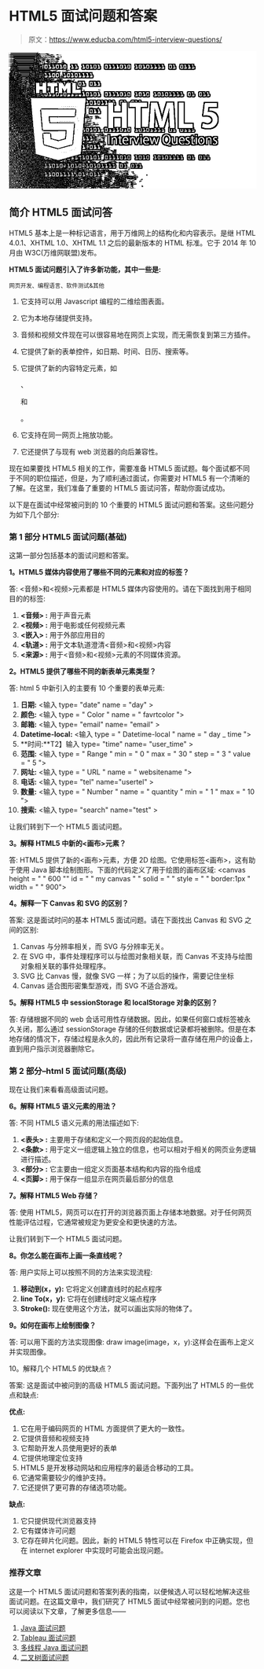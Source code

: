 # HTML5 面试问题和答案

> 原文：<https://www.educba.com/html5-interview-questions/>

![HTML5 Interview Questions](img/30061bb8f2f2404c7ebc0d78d4a121ac.png)



## 简介 HTML5 面试问答

HTML5 基本上是一种标记语言，用于万维网上的结构化和内容表示。是继 HTML 4.0.1、XHTML 1.0、XHTML 1.1 之后的最新版本的 HTML 标准。它于 2014 年 10 月由 W3C(万维网联盟)发布。

**HTML5 面试问题引入了许多新功能，其中一些是:**

<small>网页开发、编程语言、软件测试&其他</small>

1.  它支持可以用 Javascript 编程的二维绘图表面。
2.  它为本地存储提供支持。
3.  音频和视频文件现在可以很容易地在网页上实现，而无需恢复到第三方插件。
4.  它提供了新的表单控件，如日期、时间、日历、搜索等。
5.  它提供了新的内容特定元素，如

    、

    和

    。

    

    

6.  它支持在同一网页上拖放功能。
7.  它还提供了与现有 web 浏览器的向后兼容性。

现在如果要找 HTML5 相关的工作，需要准备 HTML5 面试题。每个面试都不同于不同的职位描述，但是，为了顺利通过面试，你需要对 HTML5 有一个清晰的了解。在这里，我们准备了重要的 HTML5 面试问答，帮助你面试成功。

以下是在面试中经常被问到的 10 个重要的 HTML5 面试问题和答案。这些问题分为如下几个部分:

### 第 1 部分 HTML5 面试问题(基础)

这第一部分包括基本的面试问题和答案。

**1。HTML5 媒体内容使用了哪些不同的元素和对应的标签？**

答:
<音频>和<视频>元素都是 HTML5 媒体内容使用的。请在下面找到用于相同目的的标签:

1.  **<音频> :** 用于声音元素
2.  **<视频> :** 用于电影或任何视频元素
3.  **<嵌入> :** 用于外部应用目的
4.  **<轨道> :** 用于文本轨道澄清<音频>和<视频>内容
5.  **<来源> :** 用于<音频>和<视频>元素的不同媒体资源。

**2。HTML5 提供了哪些不同的新表单元素类型？**

答:
html 5 中新引入的主要有 10 个重要的表单元素:

1.  **日期:** <输入 type= "date" name = "day" >
2.  **颜色:** <输入 type = " Color " name = " favrtcolor ">
3.  **邮箱:** <输入 type= "email" name= "email" >
4.  **Datetime-local:** <输入 type = " Datetime-local " name = " day _ time ">
5.  **时间:**T2】输入 type= "time" name= "user_time" >
6.  **范围:** <输入 type = " Range " min = " 0 " max = " 30 " step = " 3 " value = " 5 ">
7.  **网址:** <输入 type = " URL " name = " websitename ">
8.  **电话:** <输入 type= "tel" name="usertel" >
9.  **数量:** <输入 type = " Number " name = " quantity " min = " 1 " max = " 10 ">
10.  **搜索:** <输入 type= "search" name="test" >

让我们转到下一个 HTML5 面试问题。

**3。解释 HTML5 中新的<画布>元素？**

答:
HTML5 提供了新的<画布>元素，方便 2D 绘图。它使用标签<画布>，这有助于使用 Java 脚本绘制图形。下面的代码定义了用于绘图的画布区域:
<canvas height = " " 600 "" id = " " my canvas " " solid = " " style = " " border:1px " width = " " 900"></canvas>

**4。解释一下 Canvas 和 SVG 的区别？**

答案:
这是面试时问的基本 HTML5 面试问题。请在下面找出 Canvas 和 SVG 之间的区别:

1.  Canvas 与分辨率相关，而 SVG 与分辨率无关。
2.  在 SVG 中，事件处理程序可以与绘图对象相关联，而 Canvas 不支持与绘图对象相关联的事件处理程序。
3.  SVG 比 Canvas 慢，就像 SVG 一样；为了以后的操作，需要记住坐标
4.  Canvas 适合图形密集型游戏，而 SVG 不适合游戏。

**5。解释 HTML5 中 sessionStorage 和 localStorage 对象的区别？**

答:
存储根据不同的 web 会话可用性存储数据。因此，如果任何窗口或标签被永久关闭，那么通过 sessionStorage 存储的任何数据或记录都将被删除。但是在本地存储的情况下，存储过程是永久的，因此所有记录将一直存储在用户的设备上，直到用户指示浏览器删除它。

### 第 2 部分–html 5 面试问题(高级)

现在让我们来看看高级面试问题。

**6。解释 HTML5 语义元素的用法？**

答:
不同 HTML5 语义元素的用法描述如下:

1.  **<表头> :** 主要用于存储和定义一个网页段的起始信息。
2.  **<条款> :** 用于定义一组逻辑上独立的信息，也可以相对于相关的网页业务逻辑进行描述。
3.  **<部分> :** 它主要由一组定义页面基本结构和内容的指令组成
4.  **<页脚> :** 用于保存一组显示在网页最后部分的信息

**7。解释 HTML5 Web 存储？**

答:
使用 HTML5，网页可以在打开的浏览器页面上存储本地数据。对于任何网页性能评估过程，它通常被规定为更安全和更快速的方法。

让我们转到下一个 HTML5 面试问题。

**8。你怎么能在画布上画一条直线呢？**

答:
用户实际上可以按照不同的方法来实现流程:

1.  **移动到(x，y):** 它将定义创建直线时的起点程序
2.  **line To(x，y):** 它将在创建线时定义端点程序
3.  **Stroke():** 现在使用这个方法，就可以画出实际的物体了。

**9。如何在画布上绘制图像？**

答:
可以用下面的方法实现图像:
draw image(image，x，y):这样会在画布上定义并实现图像。

10。解释几个 HTML5 的优缺点？

答案:
这是面试中被问到的高级 HTML5 面试问题。下面列出了 HTML5 的一些优点和缺点:

**优点:**

1.  它在用于编码网页的 HTML 方面提供了更大的一致性。
2.  它提供音频和视频支持
3.  它帮助开发人员使用更好的表单
4.  它提供地理定位支持
5.  HTML5 是开发移动网站和应用程序的最适合移动的工具。
6.  它通常需要较少的维护支持。
7.  它还提供了更可靠的存储选项功能。

**缺点:**

1.  它只提供现代浏览器支持
2.  它有媒体许可问题
3.  它存在碎片化问题。因此，新的 HTML5 特性可以在 Firefox 中正确实现，但在 internet explorer 中实现时可能会出现问题。

### 推荐文章

这是一个 HTML5 面试问题和答案列表的指南，以便候选人可以轻松地解决这些面试问题。在这篇文章中，我们研究了 HTML5 面试中经常被问到的问题。您也可以阅读以下文章，了解更多信息——

1.  [Java 面试问题](https://www.educba.com/java-interview-questions/)
2.  [Tableau 面试问题](https://www.educba.com/tableau-interview-questions/)
3.  [多线程 Java 面试问题](https://www.educba.com/java-interview-question-on-multithreading/)
4.  [二叉树面试问题](https://www.educba.com/binary-tree-interview-questions/)





